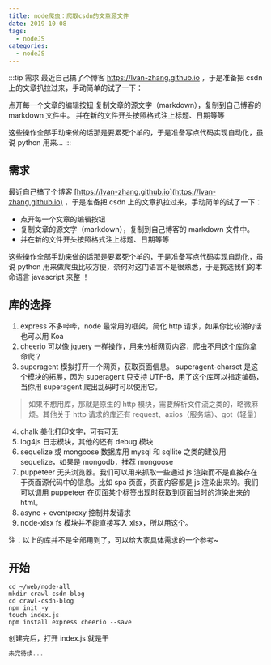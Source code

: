```yaml
---
title: node爬虫：爬取csdn的文章源文件
date: 2019-10-08
tags:
  - nodeJS
categories:
  - nodeJS
---
```


:::tip
需求
最近自己搞了个博客 https://lvan-zhang.github.io ，于是准备把 csdn 上的文章扒拉过来，手动简单的试了一下：

点开每一个文章的编辑按钮
复制文章的源文字（markdown），复制到自己博客的 markdown 文件中。
并在新的文件开头按照格式注上标题、日期等等

这些操作全部手动来做的话那是要累死个羊的，于是准备写点代码实现自动化，虽说 python 用来...
:::

<!-- more -->

## 需求
最近自己搞了个博客 [https://lvan-zhang.github.io](https://lvan-zhang.github.io) ，于是准备把 csdn 上的文章扒拉过来，手动简单的试了一下：
- 点开每一个文章的编辑按钮
- 复制文章的源文字（markdown），复制到自己博客的 markdown 文件中。
- 并在新的文件开头按照格式注上标题、日期等等

这些操作全部手动来做的话那是要累死个羊的，于是准备写点代码实现自动化，虽说 python 用来做爬虫比较方便，奈何对这门语言不是很熟悉，于是挑选我们的本命语言 javascript 来整 ！
## 库的选择
1. express
不多哔哔，node 最常用的框架，简化 http 请求，如果你比较潮的话也可以用 Koa
2. cheerio
可以像 jquery 一样操作，用来分析网页内容，爬虫不用这个库你拿命爬？
3. superagent
模拟打开一个网页，获取页面信息。
superagent-charset 是这个模块的拓展，因为 superagent 只支持 UTF-8，用了这个库可以指定编码，当你用 superagent 爬出乱码时可以使用它。
>如果不想用库，那就是原生的 http 模块，需要解析文件流之类的，略微麻烦。其他关于 http 请求的库还有 request、axios（服务端）、got（轻量）
4. chalk
美化打印文字，可有可无
5. log4js
日志模块，其他的还有 debug 模块
6. sequelize 或 mongoose
数据库用 mysql 和 sqllite 之类的建议用 sequelize，如果是 mongodb，推荐 mongoose
7. puppeteer
无头浏览器。我们可以用来抓取一些通过 js 渲染而不是直接存在于页面源代码中的信息。比如 spa 页面，页面内容都是 js 渲染出来的。我们可以调用 puppeteer 在页面某个标签出现时获取到页面当时的渲染出来的 html。
8. async + eventproxy
控制并发请求
9. node-xlsx
fs 模块并不能直接写入 xlsx，所以用这个。

注：以上的库并不是全部用到了，可以给大家具体需求的一个参考~
## 开始
```shell
cd ~/web/node-all
mkdir crawl-csdn-blog
cd crawl-csdn-blog
npm init -y
touch index.js
npm install express cheerio --save
```
创建完后，打开 index.js 就是干
```js
未完待续...
```
